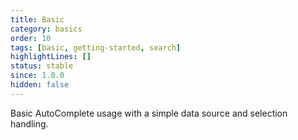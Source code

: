 ```yaml
---
title: Basic
category: basics
order: 10
tags: [basic, getting-started, search]
highlightLines: []
status: stable
since: 1.0.0
hidden: false
---
```


Basic AutoComplete usage with a simple data source and selection handling.
